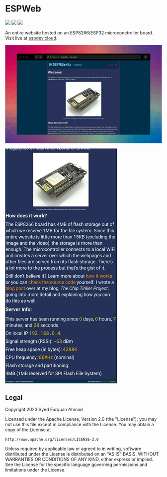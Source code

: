 # ESPWeb
![](https://img.shields.io/github/license/furquan-lp/espweb?style=flat-square) ![](https://img.shields.io/website?label=server&style=flat-square&url=https%3A%2F%2Ffurquan-lp.gh.srv.us%2F) ![](https://img.shields.io/website?style=flat-square&url=https%3A%2F%2Fespdev.cloud%2F)

An entire website hosted on an ESP8266/ESP32 microconctroller board. Visit live at [espdev.cloud](https://espdev.cloud).

![](screenshot.png)

![](screenshot-mobile.jpg)

## Legal
Copyright 2023 Syed Furquan Ahmad

Licensed under the Apache License, Version 2.0 (the "License");
you may not use this file except in compliance with the License.
You may obtain a copy of the License at

    http://www.apache.org/licenses/LICENSE-2.0

Unless required by applicable law or agreed to in writing, software
distributed under the License is distributed on an "AS IS" BASIS,
WITHOUT WARRANTIES OR CONDITIONS OF ANY KIND, either express or implied.
See the License for the specific language governing permissions and
limitations under the License.